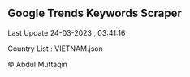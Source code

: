 

## Google Trends Keywords Scraper 
 
Last Update 24-03-2023 , 03:41:16

Country List :
VIETNAM.json



© Abdul Muttaqin 
